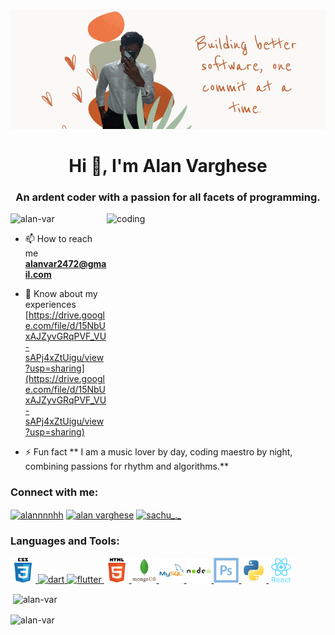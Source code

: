 ![logo](https://github.com/alan-var/alan-var/blob/main/My%20project-1%20(1).jpg)
<h1 align="center">Hi 👋, I'm Alan Varghese</h1>
<h3 align="center">An ardent coder with a passion for all facets of programming.</h3>
<IMG align="right" alt="coding" width="350" height="350" src="https://media.giphy.com/media/v1.Y2lkPTc5MGI3NjExMGEyZDgxM2Y0YTYzYTk4ZmE0OGI4ZmJiYTUxOTgzNjMzY2M5ZWZjYSZlcD12MV9pbnRlcm5hbF9naWZzX2dpZklkJmN0PWc/AGXx2ZEOCw8avI2AQH/giphy.gif">

<p align="left"> <img src="https://komarev.com/ghpvc/?username=alan-var&label=Profile%20views&color=0e75b6&style=flat" alt="alan-var" /> </p>

- 📫 How to reach me **alanvar2472@gmail.com**

- 📄 Know about my experiences [https://drive.google.com/file/d/15NbUxAJZyvGRqPVF_VU-sAPj4xZtUigu/view?usp=sharing](https://drive.google.com/file/d/15NbUxAJZyvGRqPVF_VU-sAPj4xZtUigu/view?usp=sharing)

- ⚡ Fun fact ** I am a music lover by day, coding maestro by night, combining passions for rhythm and algorithms.**

<h3 align="left">Connect with me:</h3>
<p align="left">
<a href="https://twitter.com/alannnnhh" target="blank"><img align="center" src="https://raw.githubusercontent.com/rahuldkjain/github-profile-readme-generator/master/src/images/icons/Social/twitter.svg" alt="alannnnhh" height="30" width="40" /></a>
<a href="https://www.linkedin.com/in/alan-varghese-0408b4259/" target="blank"><img align="center" src="https://raw.githubusercontent.com/rahuldkjain/github-profile-readme-generator/master/src/images/icons/Social/linked-in-alt.svg" alt="alan varghese" height="30" width="40" /></a>
<a href="https://instagram.com/sachu_._" target="blank"><img align="center" src="https://raw.githubusercontent.com/rahuldkjain/github-profile-readme-generator/master/src/images/icons/Social/instagram.svg" alt="sachu_._" height="30" width="40" /></a>
</p>

<h3 align="left">Languages and Tools:</h3>
<p align="left"> <a href="https://www.w3schools.com/css/" target="_blank" rel="noreferrer"> <img src="https://raw.githubusercontent.com/devicons/devicon/master/icons/css3/css3-original-wordmark.svg" alt="css3" width="40" height="40"/> </a> <a href="https://dart.dev" target="_blank" rel="noreferrer"> <img src="https://www.vectorlogo.zone/logos/dartlang/dartlang-icon.svg" alt="dart" width="40" height="40"/> </a> <a href="https://flutter.dev" target="_blank" rel="noreferrer"> <img src="https://www.vectorlogo.zone/logos/flutterio/flutterio-icon.svg" alt="flutter" width="40" height="40"/> </a> <a href="https://www.w3.org/html/" target="_blank" rel="noreferrer"> <img src="https://raw.githubusercontent.com/devicons/devicon/master/icons/html5/html5-original-wordmark.svg" alt="html5" width="40" height="40"/> </a> <a href="https://www.mongodb.com/" target="_blank" rel="noreferrer"> <img src="https://raw.githubusercontent.com/devicons/devicon/master/icons/mongodb/mongodb-original-wordmark.svg" alt="mongodb" width="40" height="40"/> </a> <a href="https://www.mysql.com/" target="_blank" rel="noreferrer"> <img src="https://raw.githubusercontent.com/devicons/devicon/master/icons/mysql/mysql-original-wordmark.svg" alt="mysql" width="40" height="40"/> </a> <a href="https://nodejs.org" target="_blank" rel="noreferrer"> <img src="https://raw.githubusercontent.com/devicons/devicon/master/icons/nodejs/nodejs-original-wordmark.svg" alt="nodejs" width="40" height="40"/> </a> <a href="https://www.photoshop.com/en" target="_blank" rel="noreferrer"> <img src="https://raw.githubusercontent.com/devicons/devicon/master/icons/photoshop/photoshop-line.svg" alt="photoshop" width="40" height="40"/> </a> <a href="https://www.python.org" target="_blank" rel="noreferrer"> <img src="https://raw.githubusercontent.com/devicons/devicon/master/icons/python/python-original.svg" alt="python" width="40" height="40"/> </a> <a href="https://reactjs.org/" target="_blank" rel="noreferrer"> <img src="https://raw.githubusercontent.com/devicons/devicon/master/icons/react/react-original-wordmark.svg" alt="react" width="40" height="40"/> </a> </p>

<p>&nbsp;<img align="center" width="490" src="https://github-readme-stats.vercel.app/api?username=alan-var&show_icons=true&locale=en" alt="alan-var" /></p>

<p><img align="center" src="https://github-readme-streak-stats.herokuapp.com/?user=alan-var&" alt="alan-var" /></p>
